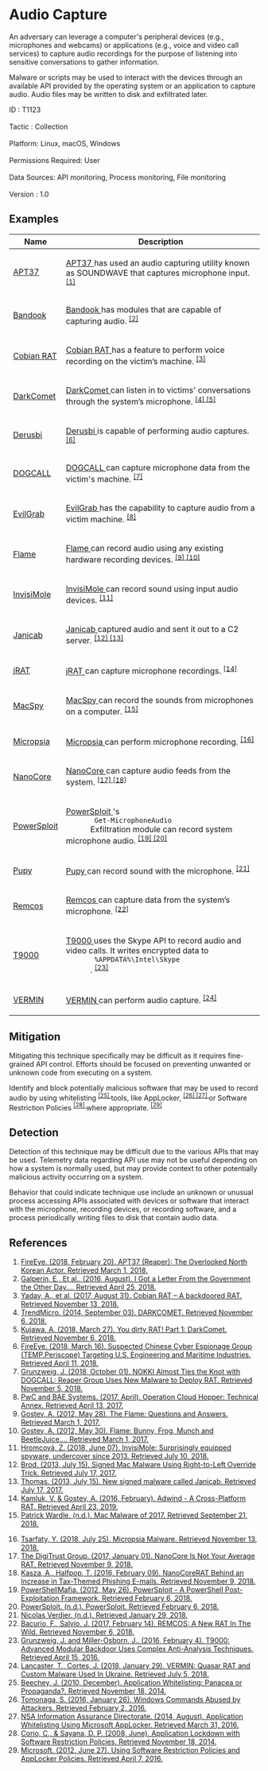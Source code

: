 <div class="container-fluid">
 <h1>
  Audio Capture
 </h1>
 <div class="row">
  <div class="col-md-8 description-body">
   <p>
    An adversary can leverage a computer's peripheral devices (e.g., microphones and webcams) or applications (e.g., voice and video call services) to capture audio recordings for the purpose of listening into sensitive conversations to gather information.
   </p>
   <p>
    Malware or scripts may be used to interact with the devices through an available API provided by the operating system or an application to capture audio. Audio files may be written to disk and exfiltrated later.
   </p>
  </div>
  <div class="col-md-4">
   <div class="card">
    <div class="card-body">
     <div class="card-data">
      <span class="h5 card-title">
       ID
      </span>
      : T1123
      <br/>
      <br/>
     </div>
     <div class="card-data">
      <span class="h5 card-title">
      </span>
     </div>
     <div class="card-data">
      <span class="h5 card-title">
       Tactic
      </span>
      : Collection
      <br/>
      <br/>
     </div>
     <div class="card-data">
      <span class="h5 card-title">
       Platform:
      </span>
      Linux, macOS, Windows
      <br/>
      <br/>
     </div>
     <div class="card-data">
      <span class="h5 card-title">
      </span>
     </div>
     <div class="card-data">
      <span class="h5 card-title">
       Permissions Required:
      </span>
      User
      <br/>
      <br/>
     </div>
     <div class="card-data">
      <span class="h5 card-title">
      </span>
     </div>
     <div class="card-data">
      <span class="h5 card-title">
       Data Sources:
      </span>
      API monitoring, Process monitoring, File monitoring
      <br/>
      <br/>
     </div>
     <div class="card-data">
      <span class="h5 card-title">
      </span>
     </div>
     <div class="card-data">
      <span class="h5 card-title">
      </span>
     </div>
     <div class="card-data">
      <span class="h5 card-title">
      </span>
     </div>
     <div class="card-data">
      <span class="h5 card-title">
      </span>
     </div>
     <div class="card-data">
      <span class="h5 card-title">
      </span>
     </div>
     <div class="card-data">
      <span class="h5 card-title">
      </span>
     </div>
     <div class="card-data">
      <span class="h5 card-title">
      </span>
     </div>
     <div class="card-data">
      <span class="h5 card-title">
       Version
      </span>
      : 1.0
     </div>
    </div>
   </div>
  </div>
 </div>
 <h2 class="pt-3" id="examples">
  Examples
 </h2>
 <table class="table table-bordered table-light mt-2">
  <thead>
   <tr>
    <th scope="col">
     Name
    </th>
    <th scope="col">
     Description
    </th>
   </tr>
  </thead>
  <tbody class="bg-white">
   <tr>
    <td>
     <a href="https://attack.mitre.org/groups/G0067">
      APT37
     </a>
    </td>
    <td>
     <p>
      <a href="https://attack.mitre.org/groups/G0067">
       APT37
      </a>
      has used an audio capturing utility known as SOUNDWAVE that captures microphone input.
      <span class="scite-citeref-number" data-reference="FireEye APT37 Feb 2018" id="scite-ref-1-a" onclick="scrollToRef('scite-1')">
       <sup>
        <a aria-describedby="qtip-0" data-hasqtip="0" href="https://www2.fireeye.com/rs/848-DID-242/images/rpt_APT37.pdf" target="_blank">
         [1]
        </a>
       </sup>
      </span>
     </p>
    </td>
   </tr>
   <tr>
    <td>
     <a href="https://attack.mitre.org/software/S0234">
      Bandook
     </a>
    </td>
    <td>
     <p>
      <a href="https://attack.mitre.org/software/S0234">
       Bandook
      </a>
      has modules that are capable of capturing audio.
      <span class="scite-citeref-number" data-reference="EFF Manul Aug 2016" id="scite-ref-2-a" onclick="scrollToRef('scite-2')">
       <sup>
        <a aria-describedby="qtip-1" data-hasqtip="1" href="https://www.eff.org/files/2016/08/03/i-got-a-letter-from-the-government.pdf" target="_blank">
         [2]
        </a>
       </sup>
      </span>
     </p>
    </td>
   </tr>
   <tr>
    <td>
     <a href="https://attack.mitre.org/software/S0338">
      Cobian RAT
     </a>
    </td>
    <td>
     <p>
      <a href="https://attack.mitre.org/software/S0338">
       Cobian RAT
      </a>
      has a feature to perform voice recording on the victim’s machine.
      <span class="scite-citeref-number" data-reference="Zscaler Cobian Aug 2017" id="scite-ref-3-a" onclick="scrollToRef('scite-3')">
       <sup>
        <a aria-describedby="qtip-2" data-hasqtip="2" href="https://www.zscaler.com/blogs/research/cobian-rat-backdoored-rat" target="_blank">
         [3]
        </a>
       </sup>
      </span>
     </p>
    </td>
   </tr>
   <tr>
    <td>
     <a href="https://attack.mitre.org/software/S0334">
      DarkComet
     </a>
    </td>
    <td>
     <p>
      <a href="https://attack.mitre.org/software/S0334">
       DarkComet
      </a>
      can listen in to victims' conversations through the system’s microphone.
      <span class="scite-citeref-number" data-reference="TrendMicro DarkComet Sept 2014" id="scite-ref-4-a" onclick="scrollToRef('scite-4')">
       <sup>
        <a aria-describedby="qtip-3" data-hasqtip="3" href="https://www.trendmicro.com/vinfo/us/threat-encyclopedia/malware/DARKCOMET" target="_blank">
         [4]
        </a>
       </sup>
      </span>
      <span class="scite-citeref-number" data-reference="Malwarebytes DarkComet March 2018" id="scite-ref-5-a" onclick="scrollToRef('scite-5')">
       <sup>
        <a aria-describedby="qtip-4" data-hasqtip="4" href="https://blog.malwarebytes.com/threat-analysis/2012/06/you-dirty-rat-part-1-darkcomet/" target="_blank">
         [5]
        </a>
       </sup>
      </span>
     </p>
    </td>
   </tr>
   <tr>
    <td>
     <a href="https://attack.mitre.org/software/S0021">
      Derusbi
     </a>
    </td>
    <td>
     <p>
      <a href="https://attack.mitre.org/software/S0021">
       Derusbi
      </a>
      is capable of performing audio captures.
      <span class="scite-citeref-number" data-reference="FireEye Periscope March 2018" id="scite-ref-6-a" onclick="scrollToRef('scite-6')">
       <sup>
        <a aria-describedby="qtip-5" data-hasqtip="5" href="https://www.fireeye.com/blog/threat-research/2018/03/suspected-chinese-espionage-group-targeting-maritime-and-engineering-industries.html" target="_blank">
         [6]
        </a>
       </sup>
      </span>
     </p>
    </td>
   </tr>
   <tr>
    <td>
     <a href="https://attack.mitre.org/software/S0213">
      DOGCALL
     </a>
    </td>
    <td>
     <p>
      <a href="https://attack.mitre.org/software/S0213">
       DOGCALL
      </a>
      can capture microphone data from the victim's machine.
      <span class="scite-citeref-number" data-reference="Unit 42 Nokki Oct 2018" id="scite-ref-7-a" onclick="scrollToRef('scite-7')">
       <sup>
        <a aria-describedby="qtip-6" data-hasqtip="6" href="https://researchcenter.paloaltonetworks.com/2018/10/unit42-nokki-almost-ties-the-knot-with-dogcall-reaper-group-uses-new-malware-to-deploy-rat/" target="_blank">
         [7]
        </a>
       </sup>
      </span>
     </p>
    </td>
   </tr>
   <tr>
    <td>
     <a href="https://attack.mitre.org/software/S0152">
      EvilGrab
     </a>
    </td>
    <td>
     <p>
      <a href="https://attack.mitre.org/software/S0152">
       EvilGrab
      </a>
      has the capability to capture audio from a victim machine.
      <span class="scite-citeref-number" data-reference="PWC Cloud Hopper Technical Annex April 2017" id="scite-ref-8-a" onclick="scrollToRef('scite-8')">
       <sup>
        <a aria-describedby="qtip-7" data-hasqtip="7" href="https://www.pwc.co.uk/cyber-security/pdf/cloud-hopper-annex-b-final.pdf" target="_blank">
         [8]
        </a>
       </sup>
      </span>
     </p>
    </td>
   </tr>
   <tr>
    <td>
     <a href="https://attack.mitre.org/software/S0143">
      Flame
     </a>
    </td>
    <td>
     <p>
      <a href="https://attack.mitre.org/software/S0143">
       Flame
      </a>
      can record audio using any existing hardware recording devices.
      <span class="scite-citeref-number" data-reference="Kaspersky Flame" id="scite-ref-9-a" onclick="scrollToRef('scite-9')">
       <sup>
        <a aria-describedby="qtip-8" data-hasqtip="8" href="https://securelist.com/the-flame-questions-and-answers-51/34344/" target="_blank">
         [9]
        </a>
       </sup>
      </span>
      <span class="scite-citeref-number" data-reference="Kaspersky Flame Functionality" id="scite-ref-10-a" onclick="scrollToRef('scite-10')">
       <sup>
        <a aria-describedby="qtip-9" data-hasqtip="9" href="https://securelist.com/flame-bunny-frog-munch-and-beetlejuice-2/32855/" target="_blank">
         [10]
        </a>
       </sup>
      </span>
     </p>
    </td>
   </tr>
   <tr>
    <td>
     <a href="https://attack.mitre.org/software/S0260">
      InvisiMole
     </a>
    </td>
    <td>
     <p>
      <a href="https://attack.mitre.org/software/S0260">
       InvisiMole
      </a>
      can record sound using input audio devices.
      <span class="scite-citeref-number" data-reference="ESET InvisiMole June 2018" id="scite-ref-11-a" onclick="scrollToRef('scite-11')">
       <sup>
        <a aria-describedby="qtip-10" data-hasqtip="10" href="https://www.welivesecurity.com/2018/06/07/invisimole-equipped-spyware-undercover/" target="_blank">
         [11]
        </a>
       </sup>
      </span>
     </p>
    </td>
   </tr>
   <tr>
    <td>
     <a href="https://attack.mitre.org/software/S0163">
      Janicab
     </a>
    </td>
    <td>
     <p>
      <a href="https://attack.mitre.org/software/S0163">
       Janicab
      </a>
      captured audio and sent it out to a C2 server.
      <span class="scite-citeref-number" data-reference="f-secure janicab" id="scite-ref-12-a" onclick="scrollToRef('scite-12')">
       <sup>
        <a aria-describedby="qtip-11" data-hasqtip="11" href="https://www.f-secure.com/weblog/archives/00002576.html" target="_blank">
         [12]
        </a>
       </sup>
      </span>
      <span class="scite-citeref-number" data-reference="Janicab" id="scite-ref-13-a" onclick="scrollToRef('scite-13')">
       <sup>
        <a aria-describedby="qtip-12" data-hasqtip="12" href="http://www.thesafemac.com/new-signed-malware-called-janicab/" target="_blank">
         [13]
        </a>
       </sup>
      </span>
     </p>
    </td>
   </tr>
   <tr>
    <td>
     <a href="https://attack.mitre.org/software/S0283">
      jRAT
     </a>
    </td>
    <td>
     <p>
      <a href="https://attack.mitre.org/software/S0283">
       jRAT
      </a>
      can capture microphone recordings.
      <span class="scite-citeref-number" data-reference="Kaspersky Adwind Feb 2016" id="scite-ref-14-a" onclick="scrollToRef('scite-14')">
       <sup>
        <a aria-describedby="qtip-13" data-hasqtip="13" href="https://media.kasperskycontenthub.com/wp-content/uploads/sites/43/2018/03/07195002/KL_AdwindPublicReport_2016.pdf" target="_blank">
         [14]
        </a>
       </sup>
      </span>
     </p>
    </td>
   </tr>
   <tr>
    <td>
     <a href="https://attack.mitre.org/software/S0282">
      MacSpy
     </a>
    </td>
    <td>
     <p>
      <a href="https://attack.mitre.org/software/S0282">
       MacSpy
      </a>
      can record the sounds from microphones on a computer.
      <span class="scite-citeref-number" data-reference="objsee mac malware 2017" id="scite-ref-15-a" onclick="scrollToRef('scite-15')">
       <sup>
        <a aria-describedby="qtip-14" data-hasqtip="14" href="https://objective-see.com/blog/blog_0x25.html" target="_blank">
         [15]
        </a>
       </sup>
      </span>
     </p>
    </td>
   </tr>
   <tr>
    <td>
     <a href="https://attack.mitre.org/software/S0339">
      Micropsia
     </a>
    </td>
    <td>
     <p>
      <a href="https://attack.mitre.org/software/S0339">
       Micropsia
      </a>
      can perform microphone recording.
      <span class="scite-citeref-number" data-reference="Radware Micropsia July 2018" id="scite-ref-16-a" onclick="scrollToRef('scite-16')">
       <sup>
        <a aria-describedby="qtip-15" data-hasqtip="15" href="https://blog.radware.com/security/2018/07/micropsia-malware/" target="_blank">
         [16]
        </a>
       </sup>
      </span>
     </p>
    </td>
   </tr>
   <tr>
    <td>
     <a href="https://attack.mitre.org/software/S0336">
      NanoCore
     </a>
    </td>
    <td>
     <p>
      <a href="https://attack.mitre.org/software/S0336">
       NanoCore
      </a>
      can capture audio feeds from the system.
      <span class="scite-citeref-number" data-reference="DigiTrust NanoCore Jan 2017" id="scite-ref-17-a" onclick="scrollToRef('scite-17')">
       <sup>
        <a aria-describedby="qtip-16" data-hasqtip="16" href="https://www.digitrustgroup.com/nanocore-not-your-average-rat/" target="_blank">
         [17]
        </a>
       </sup>
      </span>
      <span class="scite-citeref-number" data-reference="PaloAlto NanoCore Feb 2016" id="scite-ref-18-a" onclick="scrollToRef('scite-18')">
       <sup>
        <a aria-describedby="qtip-17" data-hasqtip="17" href="https://researchcenter.paloaltonetworks.com/2016/02/nanocorerat-behind-an-increase-in-tax-themed-phishing-e-mails/" target="_blank">
         [18]
        </a>
       </sup>
      </span>
     </p>
    </td>
   </tr>
   <tr>
    <td>
     <a href="https://attack.mitre.org/software/S0194">
      PowerSploit
     </a>
    </td>
    <td>
     <p>
      <a href="https://attack.mitre.org/software/S0194">
       PowerSploit
      </a>
      's
      <code>
       Get-MicrophoneAudio
      </code>
      Exfiltration module can record system microphone audio.
      <span class="scite-citeref-number" data-reference="GitHub PowerSploit May 2012" id="scite-ref-19-a" onclick="scrollToRef('scite-19')">
       <sup>
        <a aria-describedby="qtip-18" data-hasqtip="18" href="https://github.com/PowerShellMafia/PowerSploit" target="_blank">
         [19]
        </a>
       </sup>
      </span>
      <span class="scite-citeref-number" data-reference="PowerSploit Documentation" id="scite-ref-20-a" onclick="scrollToRef('scite-20')">
       <sup>
        <a aria-describedby="qtip-19" data-hasqtip="19" href="http://powersploit.readthedocs.io" target="_blank">
         [20]
        </a>
       </sup>
      </span>
     </p>
    </td>
   </tr>
   <tr>
    <td>
     <a href="https://attack.mitre.org/software/S0192">
      Pupy
     </a>
    </td>
    <td>
     <p>
      <a href="https://attack.mitre.org/software/S0192">
       Pupy
      </a>
      can record sound with the microphone.
      <span class="scite-citeref-number" data-reference="GitHub Pupy" id="scite-ref-21-a" onclick="scrollToRef('scite-21')">
       <sup>
        <a aria-describedby="qtip-20" data-hasqtip="20" href="https://github.com/n1nj4sec/pupy" target="_blank">
         [21]
        </a>
       </sup>
      </span>
     </p>
    </td>
   </tr>
   <tr>
    <td>
     <a href="https://attack.mitre.org/software/S0332">
      Remcos
     </a>
    </td>
    <td>
     <p>
      <a href="https://attack.mitre.org/software/S0332">
       Remcos
      </a>
      can capture data from the system’s microphone.
      <span class="scite-citeref-number" data-reference="Fortinet Remcos Feb 2017" id="scite-ref-22-a" onclick="scrollToRef('scite-22')">
       <sup>
        <a aria-describedby="qtip-21" data-hasqtip="21" href="https://www.fortinet.com/blog/threat-research/remcos-a-new-rat-in-the-wild-2.html" target="_blank">
         [22]
        </a>
       </sup>
      </span>
     </p>
    </td>
   </tr>
   <tr>
    <td>
     <a href="https://attack.mitre.org/software/S0098">
      T9000
     </a>
    </td>
    <td>
     <p>
      <a href="https://attack.mitre.org/software/S0098">
       T9000
      </a>
      uses the Skype API to record audio and video calls. It writes encrypted data to
      <code>
       %APPDATA%\Intel\Skype
      </code>
      .
      <span class="scite-citeref-number" data-reference="Palo Alto T9000 Feb 2016" id="scite-ref-23-a" onclick="scrollToRef('scite-23')">
       <sup>
        <a aria-describedby="qtip-22" data-hasqtip="22" href="http://researchcenter.paloaltonetworks.com/2016/02/t9000-advanced-modular-backdoor-uses-complex-anti-analysis-techniques/" target="_blank">
         [23]
        </a>
       </sup>
      </span>
     </p>
    </td>
   </tr>
   <tr>
    <td>
     <a href="https://attack.mitre.org/software/S0257">
      VERMIN
     </a>
    </td>
    <td>
     <p>
      <a href="https://attack.mitre.org/software/S0257">
       VERMIN
      </a>
      can perform audio capture.
      <span class="scite-citeref-number" data-reference="Unit 42 VERMIN Jan 2018" id="scite-ref-24-a" onclick="scrollToRef('scite-24')">
       <sup>
        <a aria-describedby="qtip-23" data-hasqtip="23" href="https://researchcenter.paloaltonetworks.com/2018/01/unit42-vermin-quasar-rat-custom-malware-used-ukraine/" target="_blank">
         [24]
        </a>
       </sup>
      </span>
     </p>
    </td>
   </tr>
  </tbody>
 </table>
 <h2 class="pt-3" id="mitigation">
  Mitigation
 </h2>
 <p>
  Mitigating this technique specifically may be difficult as it requires fine-grained API control. Efforts should be focused on preventing unwanted or unknown code from executing on a system.
 </p>
 <p>
  Identify and block potentially malicious software that may be used to record audio by using whitelisting
  <span class="scite-citeref-number" data-reference="Beechey 2010" id="scite-ref-25-a">
   <sup>
    <a aria-describedby="qtip-24" data-hasqtip="24" href="http://www.sans.org/reading-room/whitepapers/application/application-whitelisting-panacea-propaganda-33599" target="_blank">
     [25]
    </a>
   </sup>
  </span>
  tools, like AppLocker,
  <span class="scite-citeref-number" data-reference="Windows Commands JPCERT" id="scite-ref-26-a">
   <sup>
    <a aria-describedby="qtip-25" data-hasqtip="25" href="http://blog.jpcert.or.jp/2016/01/windows-commands-abused-by-attackers.html" target="_blank">
     [26]
    </a>
   </sup>
  </span>
  <span class="scite-citeref-number" data-reference="NSA MS AppLocker" id="scite-ref-27-a">
   <sup>
    <a aria-describedby="qtip-26" data-hasqtip="26" href="https://www.iad.gov/iad/library/ia-guidance/tech-briefs/application-whitelisting-using-microsoft-applocker.cfm" target="_blank">
     [27]
    </a>
   </sup>
  </span>
  or Software Restriction Policies
  <span class="scite-citeref-number" data-reference="Corio 2008" id="scite-ref-28-a">
   <sup>
    <a aria-describedby="qtip-27" data-hasqtip="27" href="http://technet.microsoft.com/en-us/magazine/2008.06.srp.aspx" target="_blank">
     [28]
    </a>
   </sup>
  </span>
  where appropriate.
  <span class="scite-citeref-number" data-reference="TechNet Applocker vs SRP" id="scite-ref-29-a">
   <sup>
    <a aria-describedby="qtip-28" data-hasqtip="28" href="https://technet.microsoft.com/en-us/library/ee791851.aspx" target="_blank">
     [29]
    </a>
   </sup>
  </span>
 </p>
 <h2 class="pt-3" id="detection">
  Detection
 </h2>
 <p>
  Detection of this technique may be difficult due to the various APIs that may be used. Telemetry data regarding API use may not be useful depending on how a system is normally used, but may provide context to other potentially malicious activity occurring on a system.
 </p>
 <p>
  Behavior that could indicate technique use include an unknown or unusual process accessing APIs associated with devices or software that interact with the microphone, recording devices, or recording software, and a process periodically writing files to disk that contain audio data.
 </p>
 <h2 class="pt-3" id="references">
  References
 </h2>
 <div class="row">
  <div class="col">
   <ol>
    <li>
     <span class="scite-citation" id="scite-1">
      <span class="scite-citation-text">
       <a class="external text" href="https://www2.fireeye.com/rs/848-DID-242/images/rpt_APT37.pdf" name="scite-1" rel="nofollow" target="_blank">
        FireEye. (2018, February 20). APT37 (Reaper): The Overlooked North Korean Actor. Retrieved March 1, 2018.
       </a>
      </span>
     </span>
    </li>
    <li>
     <span class="scite-citation" id="scite-2">
      <span class="scite-citation-text">
       <a class="external text" href="https://www.eff.org/files/2016/08/03/i-got-a-letter-from-the-government.pdf" name="scite-2" rel="nofollow" target="_blank">
        Galperin, E., Et al.. (2016, August). I Got a Letter From the Government the Other Day.... Retrieved April 25, 2018.
       </a>
      </span>
     </span>
    </li>
    <li>
     <span class="scite-citation" id="scite-3">
      <span class="scite-citation-text">
       <a class="external text" href="https://www.zscaler.com/blogs/research/cobian-rat-backdoored-rat" name="scite-3" rel="nofollow" target="_blank">
        Yadav, A., et al. (2017, August 31). Cobian RAT – A backdoored RAT. Retrieved November 13, 2018.
       </a>
      </span>
     </span>
    </li>
    <li>
     <span class="scite-citation" id="scite-4">
      <span class="scite-citation-text">
       <a class="external text" href="https://www.trendmicro.com/vinfo/us/threat-encyclopedia/malware/DARKCOMET" name="scite-4" rel="nofollow" target="_blank">
        TrendMicro. (2014, September 03). DARKCOMET. Retrieved November 6, 2018.
       </a>
      </span>
     </span>
    </li>
    <li>
     <span class="scite-citation" id="scite-5">
      <span class="scite-citation-text">
       <a class="external text" href="https://blog.malwarebytes.com/threat-analysis/2012/06/you-dirty-rat-part-1-darkcomet/" name="scite-5" rel="nofollow" target="_blank">
        Kujawa, A. (2018, March 27). You dirty RAT! Part 1: DarkComet. Retrieved November 6, 2018.
       </a>
      </span>
     </span>
    </li>
    <li>
     <span class="scite-citation" id="scite-6">
      <span class="scite-citation-text">
       <a class="external text" href="https://www.fireeye.com/blog/threat-research/2018/03/suspected-chinese-espionage-group-targeting-maritime-and-engineering-industries.html" name="scite-6" rel="nofollow" target="_blank">
        FireEye. (2018, March 16). Suspected Chinese Cyber Espionage Group (TEMP.Periscope) Targeting U.S. Engineering and Maritime Industries. Retrieved April 11, 2018.
       </a>
      </span>
     </span>
    </li>
    <li>
     <span class="scite-citation" id="scite-7">
      <span class="scite-citation-text">
       <a class="external text" href="https://researchcenter.paloaltonetworks.com/2018/10/unit42-nokki-almost-ties-the-knot-with-dogcall-reaper-group-uses-new-malware-to-deploy-rat/" name="scite-7" rel="nofollow" target="_blank">
        Grunzweig, J. (2018, October 01). NOKKI Almost Ties the Knot with DOGCALL: Reaper Group Uses New Malware to Deploy RAT. Retrieved November 5, 2018.
       </a>
      </span>
     </span>
    </li>
    <li>
     <span class="scite-citation" id="scite-8">
      <span class="scite-citation-text">
       <a class="external text" href="https://www.pwc.co.uk/cyber-security/pdf/cloud-hopper-annex-b-final.pdf" name="scite-8" rel="nofollow" target="_blank">
        PwC and BAE Systems. (2017, April). Operation Cloud Hopper: Technical Annex. Retrieved April 13, 2017.
       </a>
      </span>
     </span>
    </li>
    <li>
     <span class="scite-citation" id="scite-9">
      <span class="scite-citation-text">
       <a class="external text" href="https://securelist.com/the-flame-questions-and-answers-51/34344/" name="scite-9" rel="nofollow" target="_blank">
        Gostev, A. (2012, May 28). The Flame: Questions and Answers. Retrieved March 1, 2017.
       </a>
      </span>
     </span>
    </li>
    <li>
     <span class="scite-citation" id="scite-10">
      <span class="scite-citation-text">
       <a class="external text" href="https://securelist.com/flame-bunny-frog-munch-and-beetlejuice-2/32855/" name="scite-10" rel="nofollow" target="_blank">
        Gostev, A. (2012, May 30). Flame: Bunny, Frog, Munch and BeetleJuice…. Retrieved March 1, 2017.
       </a>
      </span>
     </span>
    </li>
    <li>
     <span class="scite-citation" id="scite-11">
      <span class="scite-citation-text">
       <a class="external text" href="https://www.welivesecurity.com/2018/06/07/invisimole-equipped-spyware-undercover/" name="scite-11" rel="nofollow" target="_blank">
        Hromcová, Z. (2018, June 07). InvisiMole: Surprisingly equipped spyware, undercover since 2013. Retrieved July 10, 2018.
       </a>
      </span>
     </span>
    </li>
    <li>
     <span class="scite-citation" id="scite-12">
      <span class="scite-citation-text">
       <a class="external text" href="https://www.f-secure.com/weblog/archives/00002576.html" name="scite-12" rel="nofollow" target="_blank">
        Brod. (2013, July 15). Signed Mac Malware Using Right-to-Left Override Trick. Retrieved July 17, 2017.
       </a>
      </span>
     </span>
    </li>
    <li>
     <span class="scite-citation" id="scite-13">
      <span class="scite-citation-text">
       <a class="external text" href="http://www.thesafemac.com/new-signed-malware-called-janicab/" name="scite-13" rel="nofollow" target="_blank">
        Thomas. (2013, July 15). New signed malware called Janicab. Retrieved July 17, 2017.
       </a>
      </span>
     </span>
    </li>
    <li>
     <span class="scite-citation" id="scite-14">
      <span class="scite-citation-text">
       <a class="external text" href="https://media.kasperskycontenthub.com/wp-content/uploads/sites/43/2018/03/07195002/KL_AdwindPublicReport_2016.pdf" name="scite-14" rel="nofollow" target="_blank">
        Kamluk, V. &amp; Gostev, A. (2016, February). Adwind - A Cross-Platform RAT. Retrieved April 23, 2019.
       </a>
      </span>
     </span>
    </li>
    <li>
     <span class="scite-citation" id="scite-15">
      <span class="scite-citation-text">
       <a class="external text" href="https://objective-see.com/blog/blog_0x25.html" name="scite-15" rel="nofollow" target="_blank">
        Patrick Wardle. (n.d.). Mac Malware of 2017. Retrieved September 21, 2018.
       </a>
      </span>
     </span>
    </li>
   </ol>
  </div>
  <div class="col">
   <ol start="16.5">
    <li>
     <span class="scite-citation" id="scite-16">
      <span class="scite-citation-text">
       <a class="external text" href="https://blog.radware.com/security/2018/07/micropsia-malware/" name="scite-16" rel="nofollow" target="_blank">
        Tsarfaty, Y. (2018, July 25). Micropsia Malware. Retrieved November 13, 2018.
       </a>
      </span>
     </span>
    </li>
    <li>
     <span class="scite-citation" id="scite-17">
      <span class="scite-citation-text">
       <a class="external text" href="https://www.digitrustgroup.com/nanocore-not-your-average-rat/" name="scite-17" rel="nofollow" target="_blank">
        The DigiTrust Group. (2017, January 01). NanoCore Is Not Your Average RAT. Retrieved November 9, 2018.
       </a>
      </span>
     </span>
    </li>
    <li>
     <span class="scite-citation" id="scite-18">
      <span class="scite-citation-text">
       <a class="external text" href="https://researchcenter.paloaltonetworks.com/2016/02/nanocorerat-behind-an-increase-in-tax-themed-phishing-e-mails/" name="scite-18" rel="nofollow" target="_blank">
        Kasza, A., Halfpop, T. (2016, February 09). NanoCoreRAT Behind an Increase in Tax-Themed Phishing E-mails. Retrieved November 9, 2018.
       </a>
      </span>
     </span>
    </li>
    <li>
     <span class="scite-citation" id="scite-19">
      <span class="scite-citation-text">
       <a class="external text" href="https://github.com/PowerShellMafia/PowerSploit" name="scite-19" rel="nofollow" target="_blank">
        PowerShellMafia. (2012, May 26). PowerSploit - A PowerShell Post-Exploitation Framework. Retrieved February 6, 2018.
       </a>
      </span>
     </span>
    </li>
    <li>
     <span class="scite-citation" id="scite-20">
      <span class="scite-citation-text">
       <a class="external text" href="http://powersploit.readthedocs.io" name="scite-20" rel="nofollow" target="_blank">
        PowerSploit. (n.d.). PowerSploit. Retrieved February 6, 2018.
       </a>
      </span>
     </span>
    </li>
    <li>
     <span class="scite-citation" id="scite-21">
      <span class="scite-citation-text">
       <a class="external text" href="https://github.com/n1nj4sec/pupy" name="scite-21" rel="nofollow" target="_blank">
        Nicolas Verdier. (n.d.). Retrieved January 29, 2018.
       </a>
      </span>
     </span>
    </li>
    <li>
     <span class="scite-citation" id="scite-22">
      <span class="scite-citation-text">
       <a class="external text" href="https://www.fortinet.com/blog/threat-research/remcos-a-new-rat-in-the-wild-2.html" name="scite-22" rel="nofollow" target="_blank">
        Bacurio, F., Salvio, J. (2017, February 14). REMCOS: A New RAT In The Wild. Retrieved November 6, 2018.
       </a>
      </span>
     </span>
    </li>
    <li>
     <span class="scite-citation" id="scite-23">
      <span class="scite-citation-text">
       <a class="external text" href="http://researchcenter.paloaltonetworks.com/2016/02/t9000-advanced-modular-backdoor-uses-complex-anti-analysis-techniques/" name="scite-23" rel="nofollow" target="_blank">
        Grunzweig, J. and Miller-Osborn, J.. (2016, February 4). T9000: Advanced Modular Backdoor Uses Complex Anti-Analysis Techniques. Retrieved April 15, 2016.
       </a>
      </span>
     </span>
    </li>
    <li>
     <span class="scite-citation" id="scite-24">
      <span class="scite-citation-text">
       <a class="external text" href="https://researchcenter.paloaltonetworks.com/2018/01/unit42-vermin-quasar-rat-custom-malware-used-ukraine/" name="scite-24" rel="nofollow" target="_blank">
        Lancaster, T., Cortes, J. (2018, January 29). VERMIN: Quasar RAT and Custom Malware Used In Ukraine. Retrieved July 5, 2018.
       </a>
      </span>
     </span>
    </li>
    <li>
     <span class="scite-citation" id="scite-25">
      <span class="scite-citation-text">
       <a class="external text" href="http://www.sans.org/reading-room/whitepapers/application/application-whitelisting-panacea-propaganda-33599" name="scite-25" rel="nofollow" target="_blank">
        Beechey, J. (2010, December). Application Whitelisting: Panacea or Propaganda?. Retrieved November 18, 2014.
       </a>
      </span>
     </span>
    </li>
    <li>
     <span class="scite-citation" id="scite-26">
      <span class="scite-citation-text">
       <a class="external text" href="http://blog.jpcert.or.jp/2016/01/windows-commands-abused-by-attackers.html" name="scite-26" rel="nofollow" target="_blank">
        Tomonaga, S. (2016, January 26). Windows Commands Abused by Attackers. Retrieved February 2, 2016.
       </a>
      </span>
     </span>
    </li>
    <li>
     <span class="scite-citation" id="scite-27">
      <span class="scite-citation-text">
       <a class="external text" href="https://www.iad.gov/iad/library/ia-guidance/tech-briefs/application-whitelisting-using-microsoft-applocker.cfm" name="scite-27" rel="nofollow" target="_blank">
        NSA Information Assurance Directorate. (2014, August). Application Whitelisting Using Microsoft AppLocker. Retrieved March 31, 2016.
       </a>
      </span>
     </span>
    </li>
    <li>
     <span class="scite-citation" id="scite-28">
      <span class="scite-citation-text">
       <a class="external text" href="http://technet.microsoft.com/en-us/magazine/2008.06.srp.aspx" name="scite-28" rel="nofollow" target="_blank">
        Corio, C., &amp; Sayana, D. P. (2008, June). Application Lockdown with Software Restriction Policies. Retrieved November 18, 2014.
       </a>
      </span>
     </span>
    </li>
    <li>
     <span class="scite-citation" id="scite-29">
      <span class="scite-citation-text">
       <a class="external text" href="https://technet.microsoft.com/en-us/library/ee791851.aspx" name="scite-29" rel="nofollow" target="_blank">
        Microsoft. (2012, June 27). Using Software Restriction Policies and AppLocker Policies. Retrieved April 7, 2016.
       </a>
      </span>
     </span>
    </li>
   </ol>
  </div>
 </div>
</div>
